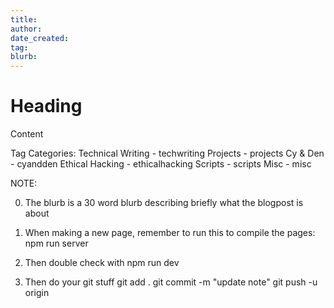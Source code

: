 ```yaml
---
title: 
author: 
date_created: 
tag: 
blurb:
---
```


# Heading

Content

Tag Categories:
    Technical Writing - techwriting
    Projects - projects
    Cy & Den - cyandden
    Ethical Hacking - ethicalhacking
    Scripts - scripts
    Misc - misc

NOTE: 

0. The blurb is a 30 word blurb describing briefly what the blogpost is about

1. When making a new page, remember to run this to compile the pages:
npm run server

2. Then double check with
npm run dev

3. Then do your git stuff
git add .
git commit -m "update note"
git push -u origin